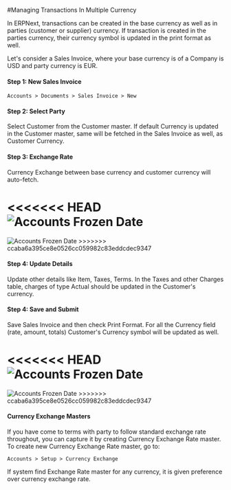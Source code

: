 #Managing Transactions In Multiple Currency

In ERPNext, transactions can be created in the base currency as well as in parties (customer or supplier) currency. If transaction is created in the parties currency, their currency symbol is updated in the print format as well.

Let's consider a Sales Invoice, where your base currency is of a Company is USD and party currency is EUR.

#### Step 1: New Sales Invoice

`Accounts > Documents > Sales Invoice > New`

#### Step 2: Select Party

Select Customer from the Customer master. If default Currency is updated in the Customer master, same will be fetched in the Sales Invoice as well, as Customer Currency.

#### Step 3: Exchange Rate

Currency Exchange between base currency and customer currency will auto-fetch.

<<<<<<< HEAD
<img alt="Accounts Frozen Date" class="screenshot" src="/docs/assets/img/articles/multiple-currency-1.gif">
=======
<img alt="Accounts Frozen Date" class="screenshot" src="{{docs_base_url}}/assets/img/articles/multiple-currency-1.gif">
>>>>>>> ccaba6a395ce8e0526cc059982c83eddcdec9347

#### Step 4: Update Details

Update other details like Item, Taxes, Terms. In the Taxes and other Charges table, charges of type Actual should be updated in the Customer's currency.

#### Step 4: Save and Submit

Save Sales Invoice and then check Print Format. For all the Currency field (rate, amount, totals) Customer's Currency symbol will be updated as well.

<<<<<<< HEAD
<img alt="Accounts Frozen Date" class="screenshot" src="/docs/assets/img/articles/multiple-currency-2.png">
=======
<img alt="Accounts Frozen Date" class="screenshot" src="{{docs_base_url}}/assets/img/articles/multiple-currency-2.png">
>>>>>>> ccaba6a395ce8e0526cc059982c83eddcdec9347

#### Currency Exchange Masters

If you have come to terms with party to follow standard exchange rate throughout, you can capture it by creating Currency Exchange Rate master. To create new Currency Exchange Rate master, go to:

`Accounts > Setup > Currency Exchange`

 If system find Exchange Rate master for any currency, it is given preference over currency exchange rate.

